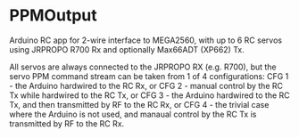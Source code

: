 # PPMOutput
Arduino RC app for 2-wire interface to MEGA2560, with up to 6 RC servos using JRPROPO R700 Rx and optionally Max66ADT (XP662) Tx.

All servos are always connected to the JRPROPO RX (e.g. R700), but the servo PPM command stream can be taken from 1 of 4 configurations:
CFG 1 - the Arduino hardwired to the RC Rx, or
CFG 2 - manual control by the RC Tx while hardwired to the RC Tx, or
CFG 3 - the Arduino hardwired to the RC Tx, and then transmitted by RF to the RC Rx, or
CFG 4 - the trivial case where the Arduino is not used, and manaual control by the RC Tx is transmitted by RF to the RC Rx.

